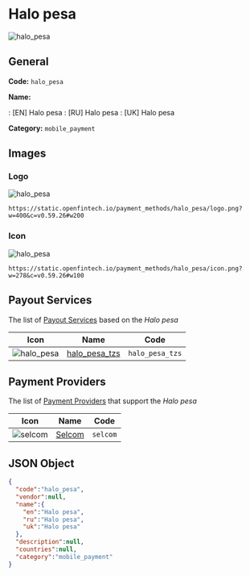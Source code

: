 
# Halo pesa 
![halo_pesa](https://static.openfintech.io/payment_methods/halo_pesa/logo.png?w=400&c=v0.59.26#w200)  

## General 
**Code:** `halo_pesa` 
 
**Name:** 
 
:	[EN] Halo pesa 
:	[RU] Halo pesa 
:	[UK] Halo pesa 
 
**Category:** `mobile_payment` 
 

## Images 

### Logo 
![halo_pesa](https://static.openfintech.io/payment_methods/halo_pesa/logo.png?w=400&c=v0.59.26#w200)  

```
https://static.openfintech.io/payment_methods/halo_pesa/logo.png?w=400&c=v0.59.26#w200
```  

### Icon 
![halo_pesa](https://static.openfintech.io/payment_methods/halo_pesa/icon.png?w=278&c=v0.59.26#w100)  

```
https://static.openfintech.io/payment_methods/halo_pesa/icon.png?w=278&c=v0.59.26#w100
```  

## Payout Services 
 
The list of [Payout Services](/payout-services/) based on the _Halo pesa_ 

|Icon|Name|Code| 
|:---:|:---:|:---:| 
|![halo_pesa](https://static.openfintech.io/payout_methods/halo_pesa/icon.png?w=278&c=v0.59.26#w40) |[halo_pesa_tzs](/payout-services/halo_pesa_tzs/)|`halo_pesa_tzs`| 
 

## Payment Providers 
 
The list of [Payment Providers](/payment-providers/) that support the _Halo pesa_ 

|Icon|Name|Code| 
|:---:|:---:|:---:| 
|![selcom](https://static.openfintech.io/payment_providers/selcom/icon.png?w=278&c=v0.59.26#w100) |[Selcom](/payment-providers/selcom/)|`selcom`| 
 

## JSON Object 

```json
{
  "code":"halo_pesa",
  "vendor":null,
  "name":{
    "en":"Halo pesa",
    "ru":"Halo pesa",
    "uk":"Halo pesa"
  },
  "description":null,
  "countries":null,
  "category":"mobile_payment"
}
```  
